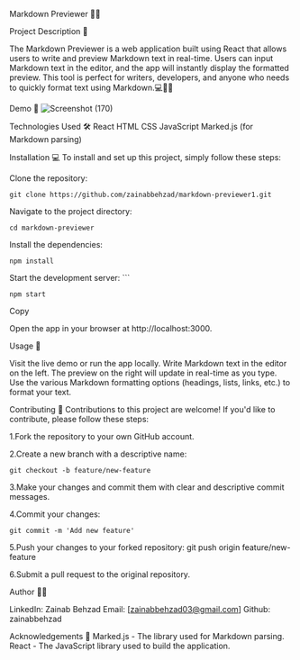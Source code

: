 Markdown Previewer 💬🚀

Project Description 📝

The Markdown Previewer is a web application built using React that allows users to write and preview Markdown text in real-time. Users can input Markdown text in the editor, and the app will instantly display the formatted preview. This tool is perfect for writers, developers, and anyone who needs to quickly format text using Markdown.💻📝🚀

Demo 📸
![Screenshot (170)](https://github.com/user-attachments/assets/192848c4-4578-4050-bb17-22e7ab9588b4)





Technologies Used 🛠️
React
HTML
CSS
JavaScript
Marked.js (for Markdown parsing)


Installation 💻
To install and set up this project, simply follow these steps:

Clone the repository: 

    git clone https://github.com/zainabbehzad/markdown-previewer1.git

Navigate to the project directory: 

    cd markdown-previewer  

Install the dependencies: 

    npm install  

Start the development server: ```

    npm start

Copy

Open the app in your browser at
    http://localhost:3000.


Usage 🎯

Visit the live demo or run the app locally.
Write Markdown text in the editor on the left.
The preview on the right will update in real-time as you type.
Use the various Markdown formatting options (headings, lists, links, etc.) to format your text.


Contributing 🤝
Contributions to this project are welcome! If you'd like to contribute, please follow these steps:

1.Fork the repository to your own GitHub account.

2.Create a new branch with a descriptive name:

    git checkout -b feature/new-feature  

3.Make your changes and commit them with clear and descriptive commit messages.

4.Commit your changes: 

    git commit -m 'Add new feature'  

5.Push your changes to your forked repository: 
    git push origin feature/new-feature  

6.Submit a pull request to the original repository.


Author 👩‍💻

LinkedIn: Zainab Behzad
Email: [zainabbehzad03@gmail.com]
Github: zainabbehzad


Acknowledgements 🙏
Marked.js - The library used for Markdown parsing.
React - The JavaScript library used to build the application.
